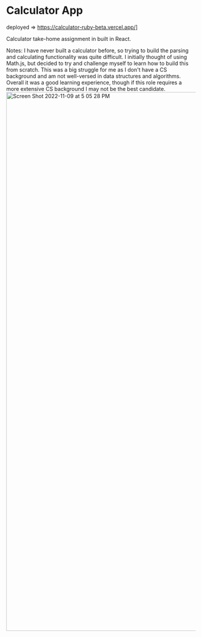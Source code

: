 # Calculator App
deployed => https://calculator-ruby-beta.vercel.app/]

Calculator take-home assignment in built in React. 

Notes: I have never built a calculator before, so trying to build the parsing and calculating functionality was quite difficult. I initially thought of using Math.js, but decided to try and challenge myself to learn how to build this from scratch. This was a big struggle for me as I don't have a CS background and am not well-versed in data structures and algorithms. Overall it was a good learning experience, though if this role requires a more extensive CS background I may not be the best candidate.
<img width="1432" alt="Screen Shot 2022-11-09 at 5 05 28 PM" src="https://user-images.githubusercontent.com/97985027/200975220-0e7d969a-aa79-4170-b1b5-332596f26723.png">

